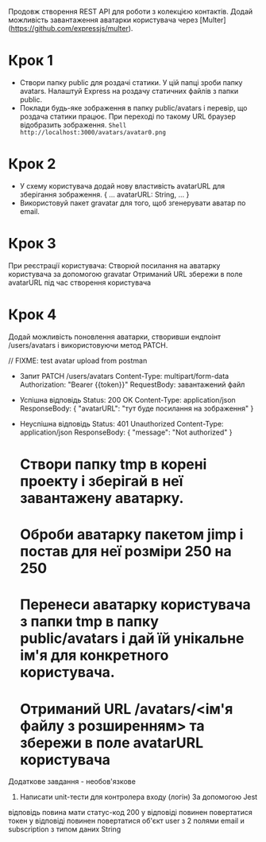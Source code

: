 Продовж створення REST API для роботи з колекцією контактів. Додай можливість завантаження аватарки користувача через [Multer] (https://github.com/expressjs/multer).

# Крок 1
+ Створи папку public для роздачі статики. У цій папці зроби папку avatars. Налаштуй Express на роздачу статичних файлів з папки public.
+ Поклади будь-яке зображення в папку public/avatars і перевір, що роздача статики працює. При переході по такому URL браузер відобразить зображення.
`Shell http://localhost:3000/avatars/avatar0.png`

# Крок 2
   + У схему користувача додай нову властивість avatarURL для зберігання зображення.
{  ...
  avatarURL: String,
  ... }
  + Використовуй пакет gravatar для того, щоб згенерувати аватар по email.

# Крок 3
При реєстрації користувача:
Створюй посилання на аватарку користувача за допомогою gravatar
Отриманий URL збережи в поле avatarURL під час створення користувача

# Крок 4
Додай можливість поновлення аватарки, створивши ендпоінт /users/avatars і використовуючи метод PATCH.

// FIXME: test
avatar upload from postman
+ Запит
PATCH /users/avatars
Content-Type: multipart/form-data
Authorization: "Bearer {{token}}"
RequestBody: завантажений файл

+ Успішна відповідь
Status: 200 OK
Content-Type: application/json
ResponseBody: {
  "avatarURL": "тут буде посилання на зображення"
}

+ Неуспішна відповідь
Status: 401 Unauthorized
Content-Type: application/json
ResponseBody: {
  "message": "Not authorized"
}

  # Створи папку tmp в корені проекту і зберігай в неї завантажену аватарку.
   # Оброби аватарку пакетом jimp і постав для неї розміри 250 на 250
   # Перенеси аватарку користувача з папки tmp в папку public/avatars і дай їй унікальне ім'я для конкретного користувача.
   # Отриманий URL /avatars/<ім'я файлу з розширенням> та збережи в поле avatarURL користувача

Додаткове завдання - необов'язкове
1. Написати unit-тести для контролера входу (логін)
За допомогою Jest

відповідь повина мати статус-код 200
у відповіді повинен повертатися токен
у відповіді повинен повертатися об'єкт user з 2 полями email и subscription з типом даних String
